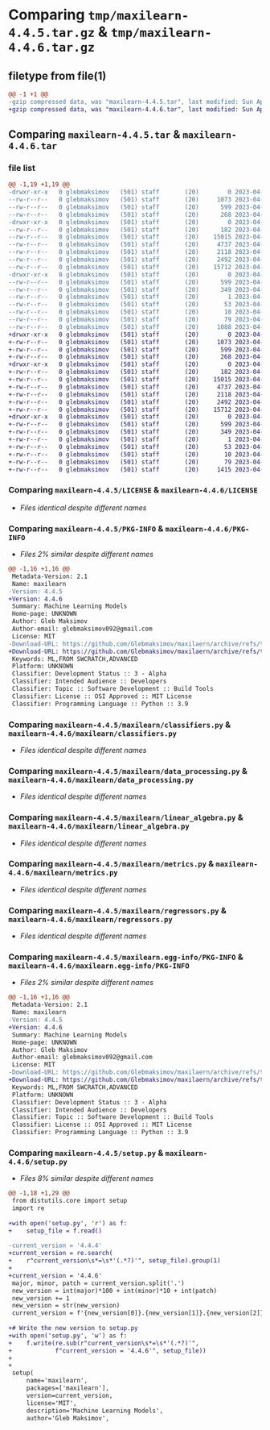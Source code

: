 # Comparing `tmp/maxilearn-4.4.5.tar.gz` & `tmp/maxilearn-4.4.6.tar.gz`

## filetype from file(1)

```diff
@@ -1 +1 @@
-gzip compressed data, was "maxilearn-4.4.5.tar", last modified: Sun Apr 23 11:09:13 2023, max compression
+gzip compressed data, was "maxilearn-4.4.6.tar", last modified: Sun Apr 23 11:25:52 2023, max compression
```

## Comparing `maxilearn-4.4.5.tar` & `maxilearn-4.4.6.tar`

### file list

```diff
@@ -1,19 +1,19 @@
-drwxr-xr-x   0 glebmaksimov   (501) staff       (20)        0 2023-04-23 11:09:13.485707 maxilearn-4.4.5/
--rw-r--r--   0 glebmaksimov   (501) staff       (20)     1073 2023-04-21 13:24:22.000000 maxilearn-4.4.5/LICENSE
--rw-r--r--   0 glebmaksimov   (501) staff       (20)      599 2023-04-23 11:09:13.485799 maxilearn-4.4.5/PKG-INFO
--rw-r--r--   0 glebmaksimov   (501) staff       (20)      268 2023-04-21 15:13:38.000000 maxilearn-4.4.5/README.md
-drwxr-xr-x   0 glebmaksimov   (501) staff       (20)        0 2023-04-23 11:09:13.484421 maxilearn-4.4.5/maxilearn/
--rw-r--r--   0 glebmaksimov   (501) staff       (20)      182 2023-04-22 17:45:39.000000 maxilearn-4.4.5/maxilearn/__init__.py
--rw-r--r--   0 glebmaksimov   (501) staff       (20)    15015 2023-04-22 07:51:57.000000 maxilearn-4.4.5/maxilearn/classifiers.py
--rw-r--r--   0 glebmaksimov   (501) staff       (20)     4737 2023-04-01 13:58:17.000000 maxilearn-4.4.5/maxilearn/data_processing.py
--rw-r--r--   0 glebmaksimov   (501) staff       (20)     2118 2023-04-03 14:34:37.000000 maxilearn-4.4.5/maxilearn/linear_algebra.py
--rw-r--r--   0 glebmaksimov   (501) staff       (20)     2492 2023-04-16 09:06:30.000000 maxilearn-4.4.5/maxilearn/metrics.py
--rw-r--r--   0 glebmaksimov   (501) staff       (20)    15712 2023-04-21 13:58:28.000000 maxilearn-4.4.5/maxilearn/regressors.py
-drwxr-xr-x   0 glebmaksimov   (501) staff       (20)        0 2023-04-23 11:09:13.485553 maxilearn-4.4.5/maxilearn.egg-info/
--rw-r--r--   0 glebmaksimov   (501) staff       (20)      599 2023-04-23 11:09:13.000000 maxilearn-4.4.5/maxilearn.egg-info/PKG-INFO
--rw-r--r--   0 glebmaksimov   (501) staff       (20)      349 2023-04-23 11:09:13.000000 maxilearn-4.4.5/maxilearn.egg-info/SOURCES.txt
--rw-r--r--   0 glebmaksimov   (501) staff       (20)        1 2023-04-23 11:09:13.000000 maxilearn-4.4.5/maxilearn.egg-info/dependency_links.txt
--rw-r--r--   0 glebmaksimov   (501) staff       (20)       53 2023-04-23 11:09:13.000000 maxilearn-4.4.5/maxilearn.egg-info/requires.txt
--rw-r--r--   0 glebmaksimov   (501) staff       (20)       10 2023-04-23 11:09:13.000000 maxilearn-4.4.5/maxilearn.egg-info/top_level.txt
--rw-r--r--   0 glebmaksimov   (501) staff       (20)       79 2023-04-23 11:09:13.486097 maxilearn-4.4.5/setup.cfg
--rw-r--r--   0 glebmaksimov   (501) staff       (20)     1088 2023-04-23 11:09:01.000000 maxilearn-4.4.5/setup.py
+drwxr-xr-x   0 glebmaksimov   (501) staff       (20)        0 2023-04-23 11:25:52.771036 maxilearn-4.4.6/
+-rw-r--r--   0 glebmaksimov   (501) staff       (20)     1073 2023-04-21 13:24:22.000000 maxilearn-4.4.6/LICENSE
+-rw-r--r--   0 glebmaksimov   (501) staff       (20)      599 2023-04-23 11:25:52.771161 maxilearn-4.4.6/PKG-INFO
+-rw-r--r--   0 glebmaksimov   (501) staff       (20)      268 2023-04-21 15:13:38.000000 maxilearn-4.4.6/README.md
+drwxr-xr-x   0 glebmaksimov   (501) staff       (20)        0 2023-04-23 11:25:52.769706 maxilearn-4.4.6/maxilearn/
+-rw-r--r--   0 glebmaksimov   (501) staff       (20)      182 2023-04-22 17:45:39.000000 maxilearn-4.4.6/maxilearn/__init__.py
+-rw-r--r--   0 glebmaksimov   (501) staff       (20)    15015 2023-04-22 07:51:57.000000 maxilearn-4.4.6/maxilearn/classifiers.py
+-rw-r--r--   0 glebmaksimov   (501) staff       (20)     4737 2023-04-01 13:58:17.000000 maxilearn-4.4.6/maxilearn/data_processing.py
+-rw-r--r--   0 glebmaksimov   (501) staff       (20)     2118 2023-04-03 14:34:37.000000 maxilearn-4.4.6/maxilearn/linear_algebra.py
+-rw-r--r--   0 glebmaksimov   (501) staff       (20)     2492 2023-04-16 09:06:30.000000 maxilearn-4.4.6/maxilearn/metrics.py
+-rw-r--r--   0 glebmaksimov   (501) staff       (20)    15712 2023-04-21 13:58:28.000000 maxilearn-4.4.6/maxilearn/regressors.py
+drwxr-xr-x   0 glebmaksimov   (501) staff       (20)        0 2023-04-23 11:25:52.770888 maxilearn-4.4.6/maxilearn.egg-info/
+-rw-r--r--   0 glebmaksimov   (501) staff       (20)      599 2023-04-23 11:25:52.000000 maxilearn-4.4.6/maxilearn.egg-info/PKG-INFO
+-rw-r--r--   0 glebmaksimov   (501) staff       (20)      349 2023-04-23 11:25:52.000000 maxilearn-4.4.6/maxilearn.egg-info/SOURCES.txt
+-rw-r--r--   0 glebmaksimov   (501) staff       (20)        1 2023-04-23 11:25:52.000000 maxilearn-4.4.6/maxilearn.egg-info/dependency_links.txt
+-rw-r--r--   0 glebmaksimov   (501) staff       (20)       53 2023-04-23 11:25:52.000000 maxilearn-4.4.6/maxilearn.egg-info/requires.txt
+-rw-r--r--   0 glebmaksimov   (501) staff       (20)       10 2023-04-23 11:25:52.000000 maxilearn-4.4.6/maxilearn.egg-info/top_level.txt
+-rw-r--r--   0 glebmaksimov   (501) staff       (20)       79 2023-04-23 11:25:52.771485 maxilearn-4.4.6/setup.cfg
+-rw-r--r--   0 glebmaksimov   (501) staff       (20)     1415 2023-04-23 11:25:52.000000 maxilearn-4.4.6/setup.py
```

### Comparing `maxilearn-4.4.5/LICENSE` & `maxilearn-4.4.6/LICENSE`

 * *Files identical despite different names*

### Comparing `maxilearn-4.4.5/PKG-INFO` & `maxilearn-4.4.6/PKG-INFO`

 * *Files 2% similar despite different names*

```diff
@@ -1,16 +1,16 @@
 Metadata-Version: 2.1
 Name: maxilearn
-Version: 4.4.5
+Version: 4.4.6
 Summary: Machine Learning Models
 Home-page: UNKNOWN
 Author: Gleb Maksimov
 Author-email: glebmaksimov092@gmail.com
 License: MIT
-Download-URL: https://github.com/Glebmaksimov/maxilaern/archive/refs/tags/4.4.5.tar.gz
+Download-URL: https://github.com/Glebmaksimov/maxilaern/archive/refs/tags/4.4.6.tar.gz
 Keywords: ML,FROM SWCRATCH,ADVANCED
 Platform: UNKNOWN
 Classifier: Development Status :: 3 - Alpha
 Classifier: Intended Audience :: Developers
 Classifier: Topic :: Software Development :: Build Tools
 Classifier: License :: OSI Approved :: MIT License
 Classifier: Programming Language :: Python :: 3.9
```

### Comparing `maxilearn-4.4.5/maxilearn/classifiers.py` & `maxilearn-4.4.6/maxilearn/classifiers.py`

 * *Files identical despite different names*

### Comparing `maxilearn-4.4.5/maxilearn/data_processing.py` & `maxilearn-4.4.6/maxilearn/data_processing.py`

 * *Files identical despite different names*

### Comparing `maxilearn-4.4.5/maxilearn/linear_algebra.py` & `maxilearn-4.4.6/maxilearn/linear_algebra.py`

 * *Files identical despite different names*

### Comparing `maxilearn-4.4.5/maxilearn/metrics.py` & `maxilearn-4.4.6/maxilearn/metrics.py`

 * *Files identical despite different names*

### Comparing `maxilearn-4.4.5/maxilearn/regressors.py` & `maxilearn-4.4.6/maxilearn/regressors.py`

 * *Files identical despite different names*

### Comparing `maxilearn-4.4.5/maxilearn.egg-info/PKG-INFO` & `maxilearn-4.4.6/maxilearn.egg-info/PKG-INFO`

 * *Files 2% similar despite different names*

```diff
@@ -1,16 +1,16 @@
 Metadata-Version: 2.1
 Name: maxilearn
-Version: 4.4.5
+Version: 4.4.6
 Summary: Machine Learning Models
 Home-page: UNKNOWN
 Author: Gleb Maksimov
 Author-email: glebmaksimov092@gmail.com
 License: MIT
-Download-URL: https://github.com/Glebmaksimov/maxilaern/archive/refs/tags/4.4.5.tar.gz
+Download-URL: https://github.com/Glebmaksimov/maxilaern/archive/refs/tags/4.4.6.tar.gz
 Keywords: ML,FROM SWCRATCH,ADVANCED
 Platform: UNKNOWN
 Classifier: Development Status :: 3 - Alpha
 Classifier: Intended Audience :: Developers
 Classifier: Topic :: Software Development :: Build Tools
 Classifier: License :: OSI Approved :: MIT License
 Classifier: Programming Language :: Python :: 3.9
```

### Comparing `maxilearn-4.4.5/setup.py` & `maxilearn-4.4.6/setup.py`

 * *Files 8% similar despite different names*

```diff
@@ -1,18 +1,29 @@
 from distutils.core import setup
 import re
 
+with open('setup.py', 'r') as f:
+    setup_file = f.read()
 
-current_version = '4.4.4'
+current_version = re.search(
+    r"current_version\s*=\s*'(.*?)'", setup_file).group(1)
+
+current_version = '4.4.6'
 major, minor, patch = current_version.split('.')
 new_version = int(major)*100 + int(minor)*10 + int(patch)
 new_version += 1
 new_version = str(new_version)
 current_version = f'{new_version[0]}.{new_version[1]}.{new_version[2]}'
 
+# Write the new version to setup.py
+with open('setup.py', 'w') as f:
+    f.write(re.sub(r"current_version\s*=\s*'(.*?)'",
+            f"current_version = '4.4.6'", setup_file))
+
+
 setup(
     name='maxilearn',
     packages=['maxilearn'],
     version=current_version,
     license='MIT',
     description='Machine Learning Models',
     author='Gleb Maksimov',
```

